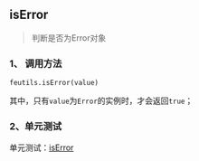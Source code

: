 ## isError

> 判断是否为Error对象

### 1、 调用方法

```
feutils.isError(value)
```

其中，只有`value`为`Error`的实例时，才会返回`true`；

### 2、单元测试

单元测试：[isError](http://www.zhangyunling.com/study/feutils/#isError)